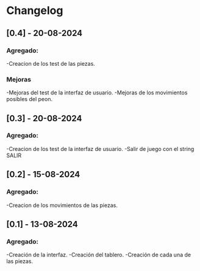 # Changelog

## [0.4] - 20-08-2024

### Agregado:
-Creacion de los test de las piezas.

### Mejoras
-Mejoras del test de la interfaz de usuario.
-Mejoras de los movimientos posibles del peon.

## [0.3] - 20-08-2024

### Agregado:
-Creacion de los test de la interfaz de usuario.
-Salir de juego con el string SALIR

## [0.2] - 15-08-2024

### Agregado:
-Creacion de los movimientos de las piezas.

## [0.1] - 13-08-2024

### Agregado:
-Creación de la interfaz.
-Creación del tablero.
-Creación de cada una de las piezas.
